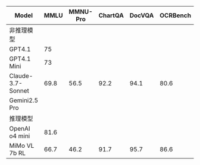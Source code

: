 | Model | MMLU | MMNU-Pro | ChartQA | DocVQA | OCRBench | AI2D | MathVista | MathVision  |
| --- | --- | --- | --- | --- | --- | --- | --- | --- |
| 非推理模型 |  |  |  |  |  |  |  |  |
| GPT4.1 | 75 |  |  |  |  |  | 72 |  |
| GPT4.1 Mini | 73 |  |  |  |  |  | 73 |  |
| Claude-3.7-Sonnet | 69.8 | 56.5 | 92.2 | 94.1 | 80.6 | 81.4 |  |  |
| Gemini2.5 Pro |  |  |  |  |  |  | 80.9 | 69.8 |
| 推理模型 |  |  |  |  |  |  |  |  |
| OpenAI o4 mini | 81.6 |  |  |  |  |  | 84.4 |  |
| MiMo VL 7b RL | 66.7 | 46.2 | 91.7 | 95.7 | 86.6 | 83.5 | 81.5 | 60.4 |